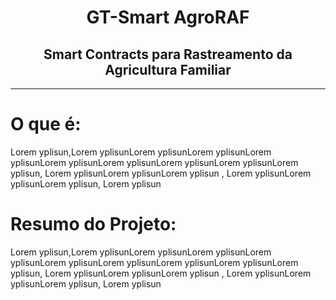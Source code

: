 <h1 align="center">
   GT-Smart AgroRAF
</h1>
<h2 align="center">
  Smart Contracts para Rastreamento da Agricultura Familiar
</h2>
<hr/>
<h1 align="left">O que é:</h1>
<p>
Lorem yplisun,Lorem yplisunLorem yplisunLorem yplisunLorem yplisunLorem yplisunLorem yplisunLorem yplisunLorem yplisunLorem yplisun, Lorem yplisunLorem yplisunLorem yplisun , Lorem yplisunLorem yplisunLorem yplisun, Lorem yplisun 
</p>
<h1 align="left">Resumo do Projeto:</h1>
<p>
Lorem yplisun,Lorem yplisunLorem yplisunLorem yplisunLorem yplisunLorem yplisunLorem yplisunLorem yplisunLorem yplisunLorem yplisun, Lorem yplisunLorem yplisunLorem yplisun , Lorem yplisunLorem yplisunLorem yplisun, Lorem yplisun 
</p>
